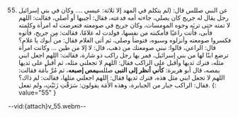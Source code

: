 55. عن النبي صللس قال: (لم يتكلم في المهد إلا ثلاثة: عيسي .... وكان في بني إسرائيل رجل يقال له جريج كان يصلي، جاءته أمه فدعته، فقال: أجيبها أو أصلي، فقالت: اللهم لا تمته حتى تريَه وجوه المومسات، وكان جريج في صومعته فتعرضت له امرأة وكلمته فأبى، فأتت راعيًا فأمكنته من نفسها، فولدت له غلامًا، فقالت: مِن جريج، فأتوه فكسروا صومعته وأنزلوه وسبوه، فتوضأ وصلى، ثم أتى الغلام فقال: من أبوك يا غلام؟ قال: الراعي، قالوا: نبني صومعتك من ذهب، قال: لا إلا من طين ... وكانت امرأة ترضع ابنًا لها من بني إسرائيل، فمر بها رجل راكب ذو شارة، فقالت: اللهم اجعل ابني مثله، فترك ثديها وأقبل على الراكب فقال: اللهم لا تجعلني مثله، ثم أقبل على ثديها يمصه، قال أبو هريرة: **كأني أنظر إلى النبى** صللس**يمص إصبعه**، ثم مُرَّ بأَمَة فقالت: اللهم لا تجعل ابني مثل هذه، فترك ثديها فقال: اللهم اجعلني مثلها، فقالت: لم ذاك؟ فقال: الراكب جبار من الجبابرة، وهذه الأَمَة يقولون: سَرَقْتِ زَنَيْتِ، ولم تفعل.
{: value="55" }

--vid:{attach}v_55.webm--
